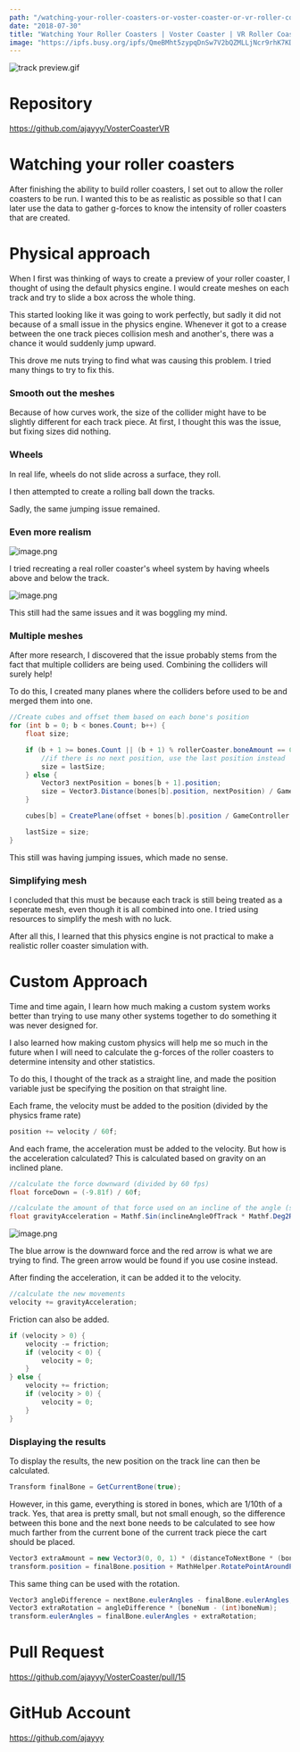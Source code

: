 ```yaml
---
path: "/watching-your-roller-coasters-or-voster-coaster-or-vr-roller-coaster-builder-tycoon-game"
date: "2018-07-30"
title: "Watching Your Roller Coasters | Voster Coaster | VR Roller Coaster Builder Tycoon Game"
image: "https://ipfs.busy.org/ipfs/QmeBMht5zypqDnSw7V2bQZMLLjNcr9rhK7KD3jPHAN6Hct"
---
```


![track preview.gif](https://ipfs.busy.org/ipfs/QmeBMht5zypqDnSw7V2bQZMLLjNcr9rhK7KD3jPHAN6Hct)

# Repository
https://github.com/ajayyy/VosterCoasterVR

# Watching your roller coasters

After finishing the ability to build roller coasters, I set out to allow the roller coasters to be run. I wanted this to be as realistic as possible so that I can later use the data to gather g-forces to know the intensity of roller coasters that are created.

# Physical approach

When I first was thinking of ways to create a preview of your roller coaster, I thought of using the default physics engine. I would create meshes on each track and try to slide a box across the whole thing.

This started looking like it was going to work perfectly, but sadly it did not because of a small issue in the physics engine. Whenever it got to a crease between the one track pieces collision mesh and another's, there was a chance it would suddenly jump upward.

This drove me nuts trying to find what was causing this problem. I tried many things to try to fix this.

### Smooth out the meshes

Because of how curves work, the size of the collider might have to be slightly different for each track piece. At first, I thought this was the issue, but fixing sizes did nothing.

### Wheels

In real life, wheels do not slide across a surface, they roll.

I then attempted to create a rolling ball down the tracks.

Sadly, the same jumping issue remained.

### Even more realism

![image.png](https://ipfs.busy.org/ipfs/QmS1uK893oUJvqeTfm8pBTHo4U5JVzzBsGb7DeSp32uiAf)

I tried recreating a real roller coaster's wheel system by having wheels above and below the track.

![image.png](https://ipfs.busy.org/ipfs/QmcmD8ZRqs6MXhi4KFjYaPo885F3WWDFs3RNoy6XtJNP9x)

This still had the same issues and it was boggling my mind.

### Multiple meshes

After more research, I discovered that the issue probably stems from the fact that multiple colliders are being used. Combining the colliders will surely help!

To do this, I created many planes where the colliders before used to be and merged them into one.

```c#
//Create cubes and offset them based on each bone's position
for (int b = 0; b < bones.Count; b++) {
    float size;

    if (b + 1 >= bones.Count || (b + 1) % rollerCoaster.boneAmount == 0) {
        //if there is no next position, use the last position instead
        size = lastSize;
    } else {
        Vector3 nextPosition = bones[b + 1].position;
        size = Vector3.Distance(bones[b].position, nextPosition) / GameController.instance.scale;
    }

    cubes[b] = CreatePlane(offset + bones[b].position / GameController.instance.scale, new Vector3(1, 1, size), bones[b].rotation);

    lastSize = size;
}
```

This still was having jumping issues, which made no sense.

### Simplifying mesh

I concluded that this must be because each track is still being treated as a seperate mesh, even though it is all combined into one. I tried using resources to simplify the mesh with no luck.

After all this, I learned that this physics engine is not practical to make a realistic roller coaster simulation with.

# Custom Approach

Time and time again, I learn how much making a custom system works better than trying to use many other systems together to do something it was never designed for.

I also learned how making custom physics will help me so much in the future when I will need to calculate the g-forces of the roller coasters to determine intensity and other statistics.

To do this, I thought of the track as a straight line, and made the position variable just be specifying the position on that straight line.

Each frame, the velocity must be added to the position (divided by the physics frame rate)

```c#
position += velocity / 60f;
```

And each frame, the acceleration must be added to the velocity. But how is the acceleration calculated? This is calculated based on gravity on an inclined plane.

```c#
//calculate the force downward (divided by 60 fps)
float forceDown = (-9.81f) / 60f;

//calculate the amount of that force used on an incline of the angle (same as acceleration)
float gravityAcceleration = Mathf.Sin(inclineAngleOfTrack * Mathf.Deg2Rad) * forceDown;
```

![image.png](https://ipfs.busy.org/ipfs/QmccqpLXSurc931HpFTdm5BwKRbHPQPxWyy3H5BRzzqf1J)

The blue arrow is the downward force and the red arrow is what we are trying to find. The green arrow would be found if you use cosine instead.

After finding the acceleration, it can be added it to the velocity.

```c#
//calculate the new movements
velocity += gravityAcceleration;
```

Friction can also be added.
```c#
if (velocity > 0) {
    velocity -= friction;
    if (velocity < 0) {
        velocity = 0;
    }
} else {
    velocity += friction;
    if (velocity > 0) {
        velocity = 0;
    }
}
```

### Displaying the results

To display the results, the new position on the track line can then be calculated.

```c#
Transform finalBone = GetCurrentBone(true);
```

However, in this game, everything is stored in bones, which are 1/10th of a track. Yes, that area is pretty small, but not small enough, so the difference between this bone and the next bone needs to be calculated to see how much farther from the current bone of the current track piece the cart should be placed.

```c#
Vector3 extraAmount = new Vector3(0, 0, 1) * (distanceToNextBone * (boneNum - (int)boneNum));
transform.position = finalBone.position + MathHelper.RotatePointAroundPivot(offsetAmount, Vector3.zero, finalBone.rotation) - MathHelper.RotatePointAroundPivot(extraAmount, Vector3.zero, finalBone.rotation);
```

This same thing can be used with the rotation.

```c#
Vector3 angleDifference = nextBone.eulerAngles - finalBone.eulerAngles;
Vector3 extraRotation = angleDifference * (boneNum - (int)boneNum);
transform.eulerAngles = finalBone.eulerAngles + extraRotation;
```

# Pull Request

https://github.com/ajayyy/VosterCoaster/pull/15

# GitHub Account
https://github.com/ajayyy